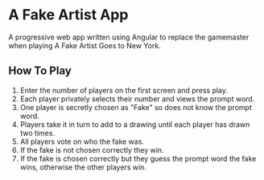 # A Fake Artist App

A progressive web app written using Angular to replace the gamemaster when playing A Fake Artist Goes to New York.

## How To Play

1. Enter the number of players on the first screen and press play.
2. Each player privately selects their number and views the prompt word.
3. One player is secretly chosen as "Fake" so does not know the prompt word.
4. Players take it in turn to add to a drawing until each player has drawn two times.
5. All players vote on who the fake was.
6. If the fake is not chosen correctly they win.
7. If the fake is chosen correctly but they guess the prompt word the fake wins, otherwise the other players win.
